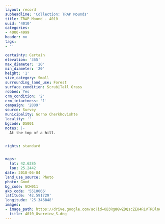 ```yaml
---
layout: record
subheadline: 'Collection: TRAP Mounds'
title: TRAP Mound - 4010
uuid: '4010'
categories:
- 4000-4999
header: no
tags:
- ''

certainty: Certain
elevation: '365'
max_diameter: '20'
min_diameter: '20'
height: '1'
size_category: Small
surrounding_land_use: Forest
surface_condition: Scrub|Tall Grass
robbed: Yes
crm_condition: '2'
crm_intactness: '1'
campaign: '2009'
source: Survey
municipality: Gorno Cherkhovishte
locality: ''
bgcode: DS001
notes: |-
  At the top of a hill.


rights: standard


maps:
  lat: 42.6285
  lon: 25.2442
date: 2018-06-04
land_use_source: Photo
photo: Good
bg_code: GCH011
akb_code: '5510066'
latitude: '42.591729'
longitude: '25.346848'
images:
- image_path: https://drive.google.com/uc?id=0B3Rg88wZDQscZE84R1VTRDlnd2M
  title: 4010_Overview_S.dng
---
```

